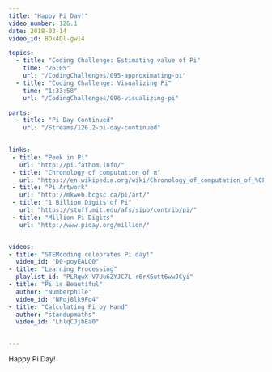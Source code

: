 ```yaml
---
title: "Happy Pi Day!"
video_number: 126.1
date: 2018-03-14
video_id: BOk4Dl-gw14

topics:
  - title: "Coding Challenge: Estimating value of Pi"
    time: "26:05"
    url: "/CodingChallenges/095-approximating-pi"
  - title: "Coding Challenge: Visualizing Pi"
    time: "1:33:58"
    url: "/CodingChallenges/096-visualizing-pi"

parts:
  - title: "Pi Day Continued"
    url: "/Streams/126.2-pi-day-continued"

   
links:
 - title: "Peek in Pi"
   url: "http://pi.fathom.info/"
 - title: "Chronology of computation of π"
   url: "https://en.wikipedia.org/wiki/Chronology_of_computation_of_%CF%80"
 - title: "Pi Artwork"
   url: "http://mkweb.bcgsc.ca/pi/art/"
 - title: "1 Billion Digits of Pi"
   url: "https://stuff.mit.edu/afs/sipb/contrib/pi/"
 - title: "Million Pi Digits"
   url: "http://www.piday.org/million/"


videos:
- title: "STEMcoding celebrates Pi day!"
  video_id: "D0-poyEALC0"
- title: "Learning Processing"
  playlist_id: "PLRqwX-V7Uu6ZYJC7L-r6rX6utt6wwJCyi"
- title: "Pi is Beautiful"
  author: "Numberphile"
  video_id: "NPoj8lk9Fo4"
- title: "Calculating Pi by Hand"
  author: "standupmaths"
  video_id: "LhlqCJjbEa0"


---
```


Happy Pi Day!
